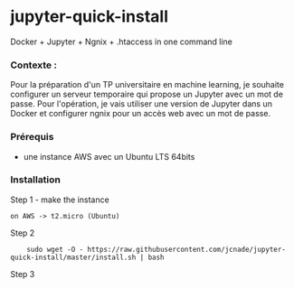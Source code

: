 # jupyter-quick-install

Docker + Jupyter + Ngnix + .htaccess in one command line


### Contexte :

Pour la préparation d'un TP universitaire en machine learning, je souhaite configurer un serveur temporaire qui propose un Jupyter avec un mot de passe. Pour l'opération, je vais utiliser une version de Jupyter dans un Docker et configurer ngnix pour un accès web avec un mot de passe.

### Prérequis

* une instance AWS avec un Ubuntu LTS 64bits


###  Installation 


Step 1 - make the instance

	on AWS -> t2.micro (Ubuntu) 


Step 2

        sudo wget -O - https://raw.githubusercontent.com/jcnade/jupyter-quick-install/master/install.sh | bash

Step 3






